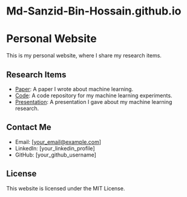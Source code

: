 # Md-Sanzid-Bin-Hossain.github.io

# Personal Website

This is my personal website, where I share my research items.

## Research Items

* [Paper](paper.pdf): A paper I wrote about machine learning.
* [Code](code.zip): A code repository for my machine learning experiments.
* [Presentation](presentation.pptx): A presentation I gave about my machine learning research.

## Contact Me

* Email: [your_email@example.com]
* LinkedIn: [your_linkedin_profile]
* GitHub: [your_github_username]

## License

This website is licensed under the MIT License.
